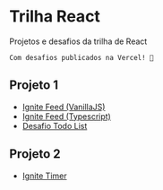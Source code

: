 # Trilha React

Projetos e desafios da trilha de React

```
Com desafios publicados na Vercel! 🎉
```

## Projeto 1

- [Ignite Feed (VanillaJS)](projeto-1/ignite-feed/)
- [Ignite Feed (Typescript)](projeto-1/ignite-feed-ts/)
- [Desafio Todo List](desafio-1/todo-list/)

## Projeto 2

- [Ignite Timer](projeto-2/ignite-timer/)
